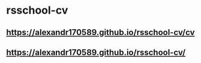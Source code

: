 # rsschool-cv
## https://alexandr170589.github.io/rsschool-cv/cv  
## https://alexandr170589.github.io/rsschool-cv/
